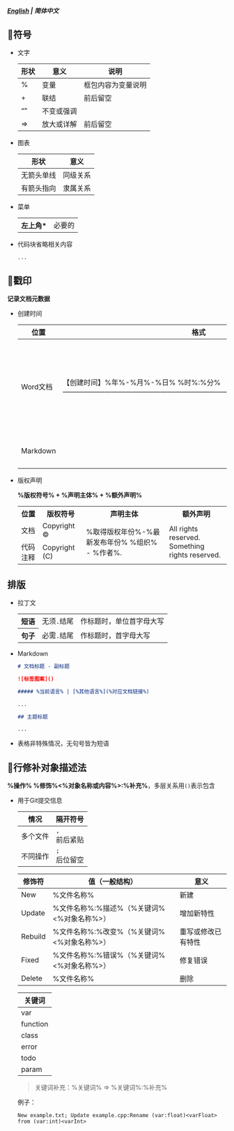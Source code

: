 ##### [English](https://github.com/ODCLAB/ODCSTD/blob/main/en-us/document_markup.md) | 简体中文

## 🔖符号

- 文字

    | 形状 | 意义       | 说明               |
    | ---- | ---------- | ------------------ |
    | %    | 变量       | 框包内容为变量说明 |
    | +    | 联结       | 前后留空           |
    | “”   | 不变或强调 |                    |
    | =>   | 放大或详解 | 前后留空           |

    

- 图表

  | 形状       | 意义     |
  | ---------- | -------- |
  | 无箭头单线 | 同级关系 |
  | 有箭头指向 | 隶属关系 |
  



- 菜单

  <table>
      <tr>
      	<th>左上角*</th>
          <td>必要的</td>
      </tr>
  </table>

  

- 代码块省略相关内容

  ```
  ...
  ```

  

## 📌戳印

**记录文档元数据**

- 创建时间

  | 位置     | 格式                                                         | 备注                                                   |
  | -------- | ------------------------------------------------------------ | ------------------------------------------------------ |
  | Word文档 | 【创建时间】%年%-%月%-%日% %时%:%分%<br/>——————————————————————————————————————— | 出现于顶行顶格<br/>字体大小：五号<br/>字体颜色：#0c0c0 |
  | Markdown | <!--%年%-%月%-%日% %时%:%分%-->                              | 出现于顶行顶格                                         |

- 版权声明

  **%版权符号% + %声明主体% + %额外声明%**

  <table>
      <tr>
      	<th>位置</th>
          <th>版权符号</th>
          <th>声明主体</th>
          <th>额外声明</th>
      </tr>
      <tr>
      	<td>文档</td>
          <td>Copyright ©</td>
          <td rowspan="2">%取得版权年份%-%最新发布年份% %组织% - %作者%.</td>
          <td rowspan="2">All rights reserved.<br/>Something rights reserved.</td>
      </tr>
      <tr>
      	<td>代码注释</td>
          <td>Copyright (C)</td>
      </tr>
  </table>



## 排版

- 拉丁文

    <table>
        <tr>
            <th>短语</th>
            <td>无须<code>.</code>结尾</td>
            <td>作标题时，单位首字母大写</td>
        </tr>
        <tr>
            <th>句子</th>
            <td>必需<code>.</code>结尾</td>
            <td>作标题时，首字母大写</td>
        </tr>
    </table>

- Markdown

  ```markdown
  # 文档标题 - 副标题
  
  ![标签图案]()
  
  ##### %当前语言% | [%其他语言%](%对应文档链接%)
  
  ...
  
  ## 主题标题
  
  ...
  ```

- 表格非特殊情况，无句号皆为短语

  

## 📝行修补对象描述法

**%操作% %修饰%<%对象名称或内容%>:%补充%**，多层关系用`()`表示包含

- 用于Git提交信息

    | 情况     | 隔开符号         |
    | -------- | ---------------- |
    | 多个文件 | `,`<br/>前后紧贴 |
    | 不同操作 | `;`<br/>后位留空 |

    | 修饰符  | 值（一般结构）                            | 意义               |
    | ------- | ----------------------------------------- | ------------------ |
    | New     | %文件名称%                                | 新建               |
    | Update  | %文件名称%:%描述%（%关键词%<%对象名称%>） | 增加新特性         |
    | Rebuild | %文件名称%:%改变%（%关键词%<%对象名称%>） | 重写或修改已有特性 |
    | Fixed   | %文件名称%:%错误%（%关键词%<%对象名称%>） | 修复错误           |
    | Delete  | %文件名称%                                | 删除               |

    | 关键词   |
    | -------- |
    | var      |
    | function |
    | class    |
    | error    |
    | todo     |
    | param    |

	> 关键词补充：%关键词% => %关键词%:%补充%
	
	例子：
	
	```
	New example.txt; Update example.cpp:Rename (var:float)<varFloat> from (var:int)<varInt>
